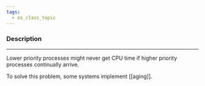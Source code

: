 ```yaml
---
tags:
  - os_class_topic
---
```

### Description
---
Lower priority processes might never get CPU time if higher priority processes continually arrive. 

To solve this problem, some systems implement [[aging]].

